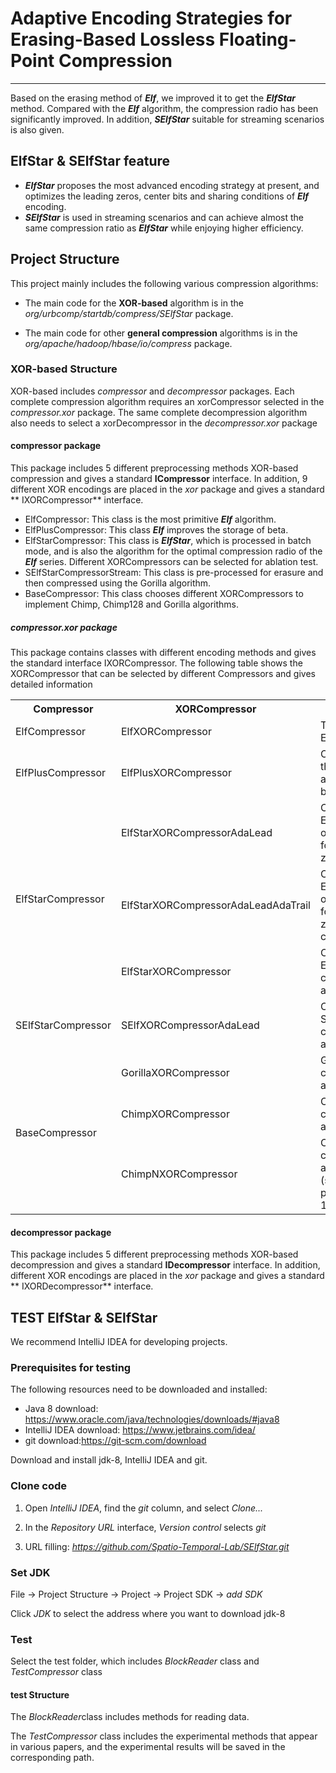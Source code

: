 # Adaptive Encoding Strategies for Erasing-Based Lossless Floating-Point Compression

***
Based on the erasing method of ***Elf***, we improved it to get the ***ElfStar*** method. Compared with the ***Elf***
algorithm, the compression radio has been significantly improved. In addition, ***SElfStar*** suitable for streaming
scenarios is also given.

## ElfStar & SElfStar feature

- ***ElfStar*** proposes the most advanced encoding strategy at present, and optimizes the leading zeros, center bits
  and sharing conditions of ***Elf*** encoding.
- ***SElfStar*** is used in streaming scenarios and can achieve almost the same compression ratio as ***ElfStar***
  while enjoying higher efficiency.

## Project Structure

This project mainly includes the following various compression algorithms:

- The main code for the **XOR-based** algorithm is in the *org/urbcomp/startdb/compress/SElfStar* package.

- The main code for other **general compression** algorithms is in the *org/apache/hadoop/hbase/io/compress* package.

### XOR-based Structure

XOR-based includes *compressor* and *decompressor* packages. Each complete compression algorithm requires an
xorCompressor selected in the *compressor.xor* package. The same complete decompression algorithm also needs to select a
xorDecompressor in the *decompressor.xor* package

#### compressor package

This package includes 5 different preprocessing methods XOR-based compression and gives a standard **ICompressor**
interface. In addition, 9 different XOR encodings are placed in the *xor* package and gives a standard **
IXORCompressor**
interface.

- ElfCompressor: This class is the most primitive ***Elf*** algorithm.
- ElfPlusCompressor: This class ***Elf*** improves the storage of beta.
- ElfStarCompressor: This class is ***ElfStar***, which is processed in batch mode, and is also the algorithm for the
  optimal compression radio of the ***Elf*** series. Different XORCompressors can be selected for ablation test.
- SElfStarCompressorStream: This class is pre-processed for erasure and then compressed using the Gorilla algorithm.
- BaseCompressor: This class chooses different XORCompressors to implement Chimp, Chimp128 and Gorilla algorithms.

##### compressor.xor package

This package contains classes with different encoding methods and gives the standard interface IXORCompressor. The
following table shows the XORCompressor that can be selected by different Compressors and gives detailed information

<table>
  <tr>
    <th>Compressor</th>
    <th colspan="1">XORCompressor</th>
    <th>Detailed</th>
  </tr>
  <tr>
    <td rowspan="1">ElfCompressor</td>
    <td>ElfXORCompressor</td>
    <td>The original Elf algorithm.</td>
  </tr>
  <tr>
    <td rowspan="1">ElfPlusCompressor</td>
    <td>ElfPlusXORCompressor</td>
    <td>Optimized the Elf algorithm for beta storage.</td>
  </tr>
  <tr>
    <td rowspan="3">ElfStarCompressor</td>
    <td>ElfStarXORCompressorAdaLead</td>
    <td>Contains ElfStar only optimizations for leading zeros.</td>
  </tr> 
  <tr>
    <td>ElfStarXORCompressorAdaLeadAdaTrail</td>
    <td>Contains ElfStar optimizations for leading zeros and center bits</td>
  </tr>
  <tr>
    <td>ElfStarXORCompressor</td>
    <td>Complete ElfStar compression algorithm</td>
  </tr>
  <tr>
    <td rowspan="1">SElfStarCompressor</td>
    <td>SElfXORCompressorAdaLead</td>
    <td>Complete SElfStar compression algorithm</td>
  </tr>
  <tr>
    <td rowspan="3">BaseCompressor</td>
    <td>GorillaXORCompressor</td>
    <td>Gorilla compression algorithm</td>
  </tr> 
  <tr>
    <td>ChimpXORCompressor</td>
    <td>Chimp compression algorithm</td>
  </tr>
  <tr>
    <td>ChimpNXORCompressor</td>
    <td>Chimp compression algorithm (set the parameter to 128)</td>
  </tr>

</table>

#### decompressor package

This package includes 5 different preprocessing methods XOR-based decompression and gives a standard **IDecompressor**
interface. In addition, different XOR encodings are placed in the *xor* package and gives a standard **
IXORDecompressor**
interface.

## TEST ElfStar & SElfStar

We recommend IntelliJ IDEA for developing projects.

### Prerequisites for testing

The following resources need to be downloaded and installed:

- Java 8 download: https://www.oracle.com/java/technologies/downloads/#java8
- IntelliJ IDEA download: https://www.jetbrains.com/idea/
- git download:https://git-scm.com/download

Download and install jdk-8, IntelliJ IDEA and git.

### Clone code

1. Open *IntelliJ IDEA*, find the *git* column, and select *Clone...*

2. In the *Repository URL* interface, *Version control* selects *git*

3. URL filling: *https://github.com/Spatio-Temporal-Lab/SElfStar.git*

### Set JDK

File -> Project Structure -> Project -> Project SDK -> *add SDK*

Click *JDK* to select the address where you want to download jdk-8

### Test

Select the test folder, which includes *BlockReader* class and *TestCompressor* class

#### test Structure

The *BlockReader*class includes methods for reading data.

The *TestCompressor* class includes the experimental methods that appear in various papers, and the experimental results
will be saved in the corresponding path.



